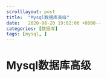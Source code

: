 ```yaml
---
scrolllayout: post
title:  "Mysql数据库高级"
date:   2020-08-20 19:02:06 +0800--
categories: [数据库]
tags: [mysql, ]  
---
```


# Mysql数据库高级


